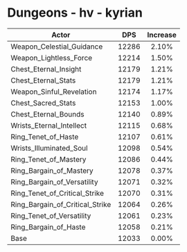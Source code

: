 # Dungeons - hv - kyrian
| Actor | DPS | Increase |
|---|:---:|:---:|
|Weapon_Celestial_Guidance|12286|2.10%|
|Weapon_Lightless_Force|12214|1.50%|
|Chest_Eternal_Insight|12179|1.21%|
|Chest_Eternal_Stats|12179|1.21%|
|Weapon_Sinful_Revelation|12174|1.17%|
|Chest_Sacred_Stats|12153|1.00%|
|Chest_Eternal_Bounds|12140|0.89%|
|Wrists_Eternal_Intellect|12115|0.68%|
|Ring_Tenet_of_Haste|12107|0.61%|
|Wrists_Illuminated_Soul|12098|0.54%|
|Ring_Tenet_of_Mastery|12086|0.44%|
|Ring_Bargain_of_Mastery|12078|0.37%|
|Ring_Bargain_of_Versatility|12071|0.32%|
|Ring_Tenet_of_Critical_Strike|12070|0.31%|
|Ring_Bargain_of_Critical_Strike|12064|0.26%|
|Ring_Tenet_of_Versatility|12061|0.23%|
|Ring_Bargain_of_Haste|12058|0.21%|
|Base|12033|0.00%|
